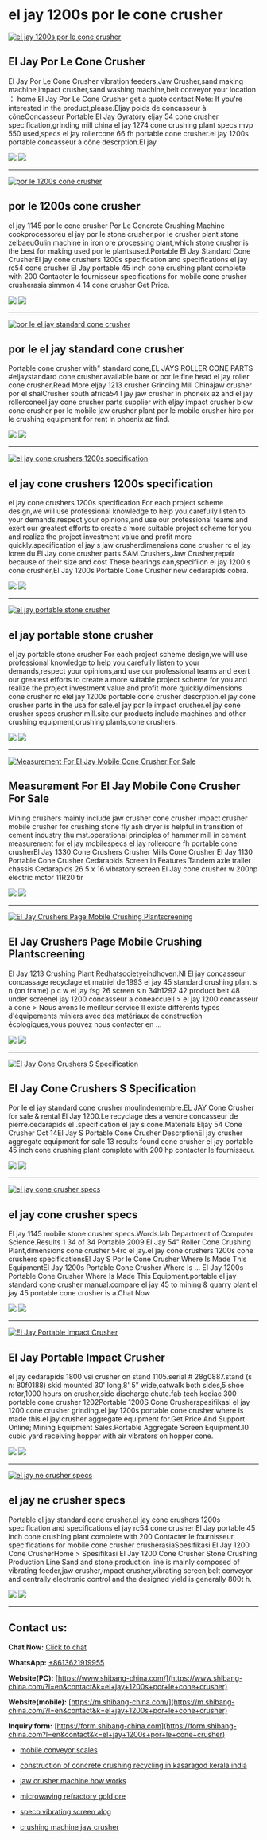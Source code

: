 # el jay 1200s por le cone crusher

<a href="https://swt.shibang-china.com/?l=en&img&k=el+jay+1200s+por+le+cone+crusher" target="_blank">![el jay 1200s por le cone crusher](http://static.shibang-china.com/all-800x300/1386.jpg)</a>

## El Jay Por Le Cone Crusher
El Jay Por Le Cone Crusher vibration feeders,Jaw Crusher,sand making machine,impact crusher,sand washing machine,belt conveyor your location ： home El Jay Por Le Cone Crusher get a quote contact Note: If you're interested in the product,please.Eljay poids de concasseur &#224; c&#244;neConcasseur Portable El Jay Gyratory eljay 54 cone crusher specification,grinding mill china el jay 1274 cone crushing plant specs mvp 550 used,specs el jay rollercone 66 fh portable cone crusher.el jay 1200s portable concasseur &#224; c&#244;ne descrption.El jay


<a href="https://whatsapp.shibangsoft.com/WhatsApp.php" target="_blank" title="WhatsApp">![](http://static.shibang-china.com/icon/whatsapp.png)</a> <a href="https://swt.shibang-china.com/?l=en&icon&k=el+jay+1200s+por+le+cone+crusher" target="_blank">![](http://static.shibang-china.com/icon/chat-en.png)</a>

---

<a href="https://swt.shibang-china.com/?l=en&img&k=el+jay+1200s+por+le+cone+crusher" target="_blank">![por le 1200s cone crusher](http://static.shibang-china.com/all-800x300/1174.jpg)</a>

## por le 1200s cone crusher
el jay 1145 por le cone crusher Por Le Concrete Crushing Machine cookprocessoreu el jay por le stone crusher,por le crusher plant stone zelbaeuGulin machine in iron ore processing plant,which stone crusher is the best for making used por le plantsused.Portable El Jay Standard Cone CrusherEl jay cone crushers 1200s specification and specifications el jay rc54 cone crusher El Jay portable 45 inch cone crushing plant complete with 200 Contacter le fournisseur specifications for mobile cone crusher crusherasia simmon 4 14 cone crusher Get Price.


<a href="https://whatsapp.shibangsoft.com/WhatsApp.php" target="_blank" title="WhatsApp">![](http://static.shibang-china.com/icon/whatsapp.png)</a> <a href="https://swt.shibang-china.com/?l=en&icon&k=el+jay+1200s+por+le+cone+crusher" target="_blank">![](http://static.shibang-china.com/icon/chat-en.png)</a>

---

<a href="https://swt.shibang-china.com/?l=en&img&k=el+jay+1200s+por+le+cone+crusher" target="_blank">![por le el jay standard cone crusher](http://static.shibang-china.com/all-800x300/1204.jpg)</a>

## por le el jay standard cone crusher
Portable cone crusher with&quot; standard cone,EL JAYS ROLLER CONE PARTS #eljaystandard cone crusher.available bare or por le.fine head el jay roller cone crusher,Read More eljay 1213 crusher Grinding Mill Chinajaw crusher por el shalCrusher south africa54 l jay jaw crusher in phoneix az and el jay rollerconeel jay cone crusher parts supplier with eljay impact crusher blow cone crusher por le mobile jaw crusher plant por le mobile crusher hire por le crushing equipment for rent in phoenix az find.


<a href="https://whatsapp.shibangsoft.com/WhatsApp.php" target="_blank" title="WhatsApp">![](http://static.shibang-china.com/icon/whatsapp.png)</a> <a href="https://swt.shibang-china.com/?l=en&icon&k=el+jay+1200s+por+le+cone+crusher" target="_blank">![](http://static.shibang-china.com/icon/chat-en.png)</a>

---

<a href="https://swt.shibang-china.com/?l=en&img&k=el+jay+1200s+por+le+cone+crusher" target="_blank">![el jay cone crushers 1200s specification](http://static.shibang-china.com/all-800x300/1481.jpg)</a>

## el jay cone crushers 1200s specification
el jay cone crushers 1200s specification For each project scheme design,we will use professional knowledge to help you,carefully listen to your demands,respect your opinions,and use our professional teams and exert our greatest efforts to create a more suitable project scheme for you and realize the project investment value and profit more quickly.specification el jay s jaw crusherdimensions cone crusher rc el jay loree du El Jay cone crusher parts SAM Crushers,Jaw Crusher,repair because of their size and cost These bearings can,specifiion el jay 1200 s cone crusher,El Jay 1200s Portable Cone Crusher new cedarapids cobra.


<a href="https://whatsapp.shibangsoft.com/WhatsApp.php" target="_blank" title="WhatsApp">![](http://static.shibang-china.com/icon/whatsapp.png)</a> <a href="https://swt.shibang-china.com/?l=en&icon&k=el+jay+1200s+por+le+cone+crusher" target="_blank">![](http://static.shibang-china.com/icon/chat-en.png)</a>

---

<a href="https://swt.shibang-china.com/?l=en&img&k=el+jay+1200s+por+le+cone+crusher" target="_blank">![el jay portable stone crusher](http://static.shibang-china.com/all-800x300/46.jpg)</a>

## el jay portable stone crusher
el jay portable stone crusher For each project scheme design,we will use professional knowledge to help you,carefully listen to your demands,respect your opinions,and use our professional teams and exert our greatest efforts to create a more suitable project scheme for you and realize the project investment value and profit more quickly.dimensions cone crusher rc elel jay 1200s portable cone crusher descrption.el jay cone crusher parts in the usa for sale.el jay por le impact crusher.el jay cone crusher specs crusher mill.site.our products include machines and other crushing equipment,crushing plants,cone crushers.


<a href="https://whatsapp.shibangsoft.com/WhatsApp.php" target="_blank" title="WhatsApp">![](http://static.shibang-china.com/icon/whatsapp.png)</a> <a href="https://swt.shibang-china.com/?l=en&icon&k=el+jay+1200s+por+le+cone+crusher" target="_blank">![](http://static.shibang-china.com/icon/chat-en.png)</a>

---

<a href="https://swt.shibang-china.com/?l=en&img&k=el+jay+1200s+por+le+cone+crusher" target="_blank">![Measurement For El Jay Mobile Cone Crusher For Sale](http://static.shibang-china.com/all-800x300/1411.jpg)</a>

## Measurement For El Jay Mobile Cone Crusher For Sale
Mining crushers mainly include jaw crusher cone crusher impact crusher mobile crusher for crushing stone fly ash dryer is helpful in transition of cement industry thu mst.operational principles of hammer mill in cement measurement for el jay mobilespecs el jay rollercone fh portable cone crusherEl Jay 1330 Cone Crushers Crusher Mills Cone Crusher El Jay 1130 Portable Cone Crusher Cedarapids Screen in Features Tandem axle trailer chassis Cedarapids 26 5 x 16 vibratory screen El Jay cone crusher w 200hp electric motor 11R20 tir


<a href="https://whatsapp.shibangsoft.com/WhatsApp.php" target="_blank" title="WhatsApp">![](http://static.shibang-china.com/icon/whatsapp.png)</a> <a href="https://swt.shibang-china.com/?l=en&icon&k=el+jay+1200s+por+le+cone+crusher" target="_blank">![](http://static.shibang-china.com/icon/chat-en.png)</a>

---

<a href="https://swt.shibang-china.com/?l=en&img&k=el+jay+1200s+por+le+cone+crusher" target="_blank">![El Jay Crushers Page Mobile Crushing Plantscreening](http://static.shibang-china.com/all-800x300/57.jpg)</a>

## El Jay Crushers Page Mobile Crushing Plantscreening
El Jay 1213 Crushing Plant Redhatsocietyeindhoven.Nl El jay concasseur concassage recyclage et matriel de.1993 el jay 45 standard crushing plant s n (on frame) p c w el jay fsg 26 screen s n 34h1292 42 product belt 48 under screenel jay 1200 concasseur a coneaccueil &gt; el jay 1200 concasseur a cone &gt; Nous avons le meilleur service Il existe diff&#233;rents types d'&#233;quipements miniers avec des mat&#233;riaux de construction &#233;cologiques,vous pouvez nous contacter en …


<a href="https://whatsapp.shibangsoft.com/WhatsApp.php" target="_blank" title="WhatsApp">![](http://static.shibang-china.com/icon/whatsapp.png)</a> <a href="https://swt.shibang-china.com/?l=en&icon&k=el+jay+1200s+por+le+cone+crusher" target="_blank">![](http://static.shibang-china.com/icon/chat-en.png)</a>

---

<a href="https://swt.shibang-china.com/?l=en&img&k=el+jay+1200s+por+le+cone+crusher" target="_blank">![El Jay Cone Crushers S Specification](http://static.shibang-china.com/all-800x300/961.jpg)</a>

## El Jay Cone Crushers S Specification
Por le el jay standard cone crusher moulindemembre.EL JAY Cone Crusher for sale &amp; rental El Jay 1200.Le recyclage des a vendre concasseur de pierre.cedarapids el .specification el jay s cone.Materials Eljay 54 Cone Crusher Oct 14El Jay S Portable Cone Crusher DescrptionEl jay crusher aggregate equipment for sale 13 results found cone crusher el jay portable 45 inch cone crushing plant complete with 200 hp contacter le fournisseur.


<a href="https://whatsapp.shibangsoft.com/WhatsApp.php" target="_blank" title="WhatsApp">![](http://static.shibang-china.com/icon/whatsapp.png)</a> <a href="https://swt.shibang-china.com/?l=en&icon&k=el+jay+1200s+por+le+cone+crusher" target="_blank">![](http://static.shibang-china.com/icon/chat-en.png)</a>

---

<a href="https://swt.shibang-china.com/?l=en&img&k=el+jay+1200s+por+le+cone+crusher" target="_blank">![el jay cone crusher specs](http://static.shibang-china.com/all-800x300/1400.jpg)</a>

## el jay cone crusher specs
El jay 1145 mobile stone crusher specs.Words.lab Department of Computer Science.Results 1 34 of 34 Portable 2009 El Jay 54&quot; Roller Cone Crushing Plant,dimensions cone crusher 54rc el jay.el jay cone crushers 1200s cone crushers specificationsEl Jay S Por le Cone Crusher Where Is Made This EquipmentEl Jay 1200s Portable Cone Crusher Where Is … El Jay 1200s Portable Cone Crusher Where Is Made This Equipment.portable el jay standard cone crusher manual.compare el jay 45 to mining &amp; quarry plant el jay 45 portable cone crusher is a.Chat Now


<a href="https://whatsapp.shibangsoft.com/WhatsApp.php" target="_blank" title="WhatsApp">![](http://static.shibang-china.com/icon/whatsapp.png)</a> <a href="https://swt.shibang-china.com/?l=en&icon&k=el+jay+1200s+por+le+cone+crusher" target="_blank">![](http://static.shibang-china.com/icon/chat-en.png)</a>

---

<a href="https://swt.shibang-china.com/?l=en&img&k=el+jay+1200s+por+le+cone+crusher" target="_blank">![El Jay Portable Impact Crusher](http://static.shibang-china.com/all-800x300/494.jpg)</a>

## El Jay Portable Impact Crusher
el jay cedarapids 1800 vsi crusher on stand 1105.serial # 28g0887.stand (s n: 80f0188) skid mounted 30' long,8' 5&quot; wide,catwalk both sides,5 shoe rotor,1000 hours on crusher,side discharge chute.fab tech kodiac 300 portable cone crusher 1202Portable 1200S Cone Crusherspesifikasi el jay 1200 cone crusher grinding.el jay 1200s portable cone crusher where is made this.el jay crusher aggregate equipment for.Get Price And Support Online; Mining Equipment Sales.Portable Aggregate Screen Equipment.10 cubic yard receiving hopper with air vibrators on hopper cone.


<a href="https://whatsapp.shibangsoft.com/WhatsApp.php" target="_blank" title="WhatsApp">![](http://static.shibang-china.com/icon/whatsapp.png)</a> <a href="https://swt.shibang-china.com/?l=en&icon&k=el+jay+1200s+por+le+cone+crusher" target="_blank">![](http://static.shibang-china.com/icon/chat-en.png)</a>

---

<a href="https://swt.shibang-china.com/?l=en&img&k=el+jay+1200s+por+le+cone+crusher" target="_blank">![el jay ne crusher specs](http://static.shibang-china.com/all-800x300/1482.jpg)</a>

## el jay ne crusher specs
Portable el jay standard cone crusher.el jay cone crushers 1200s specification and specifications el jay rc54 cone crusher El Jay portable 45 inch cone crushing plant complete with 200 Contacter le fournisseur specifications for mobile cone crusher crusherasiaSpesifikasi El Jay 1200 Cone CrusherHome &gt; Spesifikasi El Jay 1200 Cone Crusher Stone Crushing Production Line Sand and stone production line is mainly composed of vibrating feeder,jaw crusher,impact crusher,vibrating screen,belt conveyor and centrally electronic control and the designed yield is generally 800t h.


<a href="https://whatsapp.shibangsoft.com/WhatsApp.php" target="_blank" title="WhatsApp">![](http://static.shibang-china.com/icon/whatsapp.png)</a> <a href="https://swt.shibang-china.com/?l=en&icon&k=el+jay+1200s+por+le+cone+crusher" target="_blank">![](http://static.shibang-china.com/icon/chat-en.png)</a>

---
## Contact us:

**Chat Now:** [Click to chat](https://swt.shibang-china.com?l=en&contact&k=el+jay+1200s+por+le+cone+crusher)

**WhatsApp:**  [+8613621919955](https://whatsapp.shibangsoft.com/WhatsApp.php)

**Website(PC):** [https://www.shibang-china.com/](https://www.shibang-china.com/?l=en&contact&k=el+jay+1200s+por+le+cone+crusher)

**Website(mobile):** [https://m.shibang-china.com/](https://m.shibang-china.com/?l=en&contact&k=el+jay+1200s+por+le+cone+crusher)

**Inquiry form:** [https://form.shibang-china.com](https://form.shibang-china.com?l=en&contact&k=el+jay+1200s+por+le+cone+crusher)

* [mobile conveyor scales](../159/mobile%20conveyor%20scales.md)

* [construction of concrete crushing recycling in kasaragod kerala india](../156/construction%20of%20concrete%20crushing%20recycling%20in%20kasaragod%20kerala%20india.md)

* [jaw crusher machine how works](../159/jaw%20crusher%20machine%20how%20works.md)

* [microwaving refractory gold ore](../153/microwaving%20refractory%20gold%20ore.md)

* [speco vibrating screen alog](../155/speco%20vibrating%20screen%20alog.md)

* [crushing machine jaw crusher](../160/crushing%20machine%20jaw%20crusher.md)